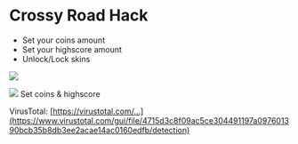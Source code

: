 # Crossy Road Hack

- Set your coins amount
- Set your highscore amount
- Unlock/Lock skins


![](https://media.discordapp.net/attachments/697585852792045608/817338122622468116/unknown.png)


![](https://cdn.discordapp.com/attachments/697585852792045608/817338680008114196/unknown.png)
Set coins & highscore


VirusTotal: [https://virustotal.com/...](https://www.virustotal.com/gui/file/4715d3c8f09ac5ce304491197a097601390bcb35b8db3ee2acae14ac0160edfb/detection)

